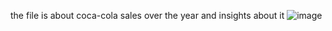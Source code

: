 the file is about coca-cola sales over the year and insights about it
![image](https://github.com/vijayakumar-github/cocacola-sales-analysis-excel-dashboard/assets/167075401/7f02210d-bb5b-4698-9749-19efe351059d)
